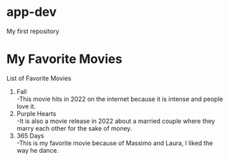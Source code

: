 # app-dev
My first repository
# My Favorite Movies
List of Favorite Movies
1. Fall   
-This movie hits in 2022 on the internet because it is intense and people love it.
2. Purple Hearts    
-It is also a movie release in 2022 about a married couple where they marry each other for the sake of money.
3. 365 Days   
-This is my favorite movie because of Massimo and Laura, I liked the way he dance.
